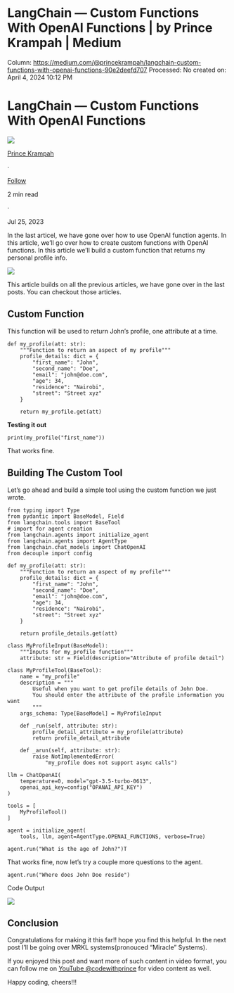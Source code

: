 # LangChain — Custom Functions With OpenAI Functions | by Prince Krampah | Medium

Column: https://medium.com/@princekrampah/langchain-custom-functions-with-openai-functions-90e2deefd707
Processed: No
created on: April 4, 2024 10:12 PM

# LangChain — Custom Functions With OpenAI Functions

![](https://miro.medium.com/v2/resize:fill:88:88/1*K0tJZ-nblOhECZsmmoTuUw.jpeg)

[Prince Krampah](https://medium.com/@princekrampah?source=post_page-----90e2deefd707--------------------------------)

·

[Follow](https://medium.com/m/signin?actionUrl=https%3A%2F%2Fmedium.com%2F_%2Fsubscribe%2Fuser%2F43f5ed8aa6e0&operation=register&redirect=https%3A%2F%2Fmedium.com%2F%40princekrampah%2Flangchain-custom-functions-with-openai-functions-90e2deefd707&user=Prince+Krampah&userId=43f5ed8aa6e0&source=post_page-43f5ed8aa6e0----90e2deefd707---------------------post_header-----------)

2 min read

·

Jul 25, 2023

In the last articel, we have gone over how to use OpenAI function agents. In this article, we’ll go over how to create custom functions with OpenAI functions. In this article we’ll build a custom function that returns my personal profile info.

![](https://miro.medium.com/v2/resize:fit:700/1*GaGkcbs5ZqE53UtZnUjgyQ.png)

This article builds on all the previous articles, we have gone over in the last posts. You can checkout those articles.

## Custom Function

This function will be used to return John’s profile, one attribute at a time.

```
def my_profile(att: str):
    """Function to return an aspect of my profile"""
    profile_details: dict = {
        "first_name": "John",
        "second_name": "Doe",
        "email": "john@doe.com",
        "age": 34,
        "residence": "Nairobi",
        "street": "Street xyz"
    }

    return my_profile.get(att)
```

**Testing it out**

```
print(my_profile("first_name"))
```

That works fine.

## Building The Custom Tool

Let’s go ahead and build a simple tool using the custom function we just wrote.

```
from typing import Type
from pydantic import BaseModel, Field
from langchain.tools import BaseTool
# import for agent creation
from langchain.agents import initialize_agent
from langchain.agents import AgentType
from langchain.chat_models import ChatOpenAI
from decouple import config

def my_profile(att: str):
    """Function to return an aspect of my profile"""
    profile_details: dict = {
        "first_name": "John",
        "second_name": "Doe",
        "email": "john@doe.com",
        "age": 34,
        "residence": "Nairobi",
        "street": "Street xyz"
    }

    return profile_details.get(att)

class MyProfileInput(BaseModel):
    """Inputs for my_profile function"""
    attribute: str = Field(description="Attribute of profile detail")

class MyProfileTool(BaseTool):
    name = "my_profile"
    description = """
        Useful when you want to get profile details of John Doe.
        You should enter the attribute of the profile information you want
        """
    args_schema: Type[BaseModel] = MyProfileInput

    def _run(self, attribute: str):
        profile_detail_attribute = my_profile(attribute)
        return profile_detail_attribute

    def _arun(self, attribute: str):
        raise NotImplementedError(
            "my_profile does not support async calls")

llm = ChatOpenAI(
    temperature=0, model="gpt-3.5-turbo-0613",
    openai_api_key=config("OPANAI_API_KEY")
)

tools = [
    MyProfileTool()
]

agent = initialize_agent(
    tools, llm, agent=AgentType.OPENAI_FUNCTIONS, verbose=True)

agent.run("What is the age of John?")T
```

That works fine, now let’s try a couple more questions to the agent.

```
agent.run("Where does John Doe reside")
```

Code Output

![](https://miro.medium.com/v2/resize:fit:700/1*vzjN5QEW75UdOFCWHWWOqg.png)

## Conclusion

Congratulations for making it this far!! hope you find this helpful. In the next post I’ll be going over MRKL systems(pronouced “Miracle” Systems).

If you enjoyed this post and want more of such content in video format, you can follow me on [YouTube @codewithprince](https://www.youtube.com/@CodeWithPrince/featured) for video content as well.

Happy coding, cheers!!!